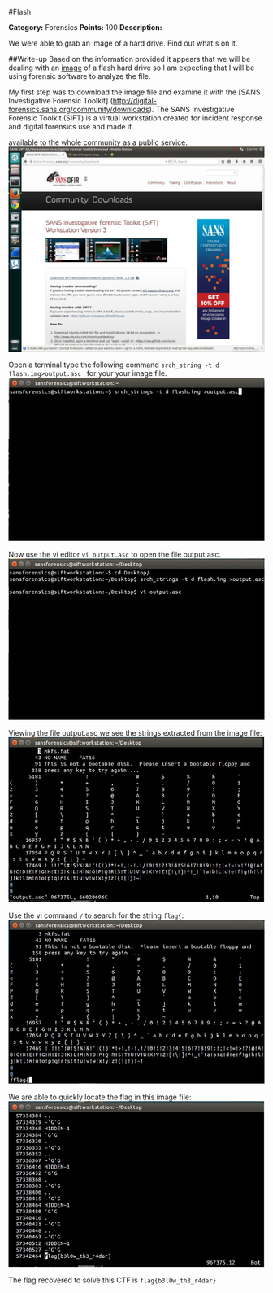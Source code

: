 #Flash

**Category:** Forensics 
**Points:** 100 
**Description:** 

We were able to grab an image of a hard drive. Find out what's on it.

##Write-up
Based on the information provided it appears that we will be dealing with an [image](https://en.wikipedia.org/wiki/Disk_image) of a flash hard drive so I am expecting that I will be using forensic software to analyze the file.

My first step was to download the image file and examine it with the [SANS Investigative Forensic Toolkit] (http://digital-forensics.sans.org/community/downloads). The SANS Investigative Forensic Toolkit (SIFT)  is a virtual workstation created for incident response and digital forensics use and made it 

available to the whole community as a public service. 
![CTF Image](./Images/CTF1.jpg)

Open a terminal type the following command ```srch_string -t d flash.img>output.asc ``` for your your image file. 
![CTF Image](./Images/CTF31.jpg)

Now use the vi editor ```vi output.asc``` to open the file output.asc. 
![CTF Image](./Images/CTF32.jpg)

Viewing the file output.asc we see the strings extracted from the image file:
![CTF Image](./Images/CTF33.jpg)

Use the vi command ```/``` to search for the string ```flag{```:
![CTF Image](./Images/CTF34.jpg)

We are able to quickly locate the flag in this image file:
![CTF Image](./Images/CTF35.jpg)

The flag recovered to solve this CTF is ```flag{b3l0w_th3_r4dar}```
